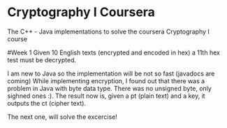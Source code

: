 Cryptography I Coursera
=======================

The C++ - Java implementations to solve the coursera Cryptography I course

#Week 1
Given 10 English texts (encrypted and encoded in hex) a 11th hex test must be decrypted.

I am new to Java so the implementation will be not so fast (javadocs are coming)
While implementing encryption, I found out that there was a problem in Java with byte data type. There was no unsigned byte, only sighned ones :).
The result now is, given a pt (plain text) and a key, it outputs the ct (cipher text).

The next one, will solve the excercise!
